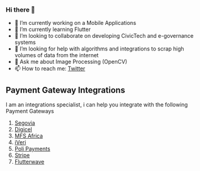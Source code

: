 ### Hi there 👋

- 🔭 I’m currently working on a Mobile Applications
- 🌱 I’m currently learning Flutter
- 👯 I’m looking to collaborate on developing CivicTech and e-governance systems
- 🤔 I’m looking for help with algorithms and integrations to scrap high volumes of data from the internet
- 💬 Ask me about Image Processing (OpenCV)
- 📫 How to reach me: [Twitter](https://twitter.com/chinyavadav)

## Payment Gateway Integrations

I am an integrations specialist, i can help you integrate with the following Payment Gateways

1. [Segovia](https://www.thesegovia.com/)
2. [Digicel](https://www.digicelgroup.com/en.html)
3. [MFS Africa](https://mfsafrica.com/)
4. [iVeri](https://iveri.com/)
5. [Poli Payments](https://www.polipayments.com/)
6. [Stripe](https://stripe.com/docs/api)
7. [Flutterwave](https://flutterwave.com/us/)

